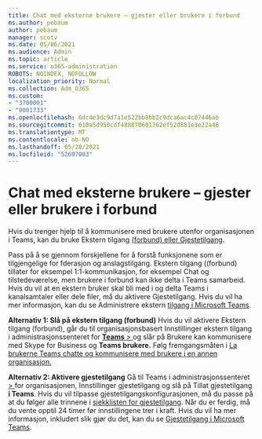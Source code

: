 ```yaml
---
title: Chat med eksterne brukere – gjester eller brukere i forbund
ms.author: pebaum
author: pebaum
manager: scotv
ms.date: 05/06/2021
ms.audience: Admin
ms.topic: article
ms.service: o365-administration
ROBOTS: NOINDEX, NOFOLLOW
localization_priority: Normal
ms.collection: Adm_O365
ms.custom:
- "3700001"
- "9001733"
ms.openlocfilehash: 6dc4e3dc9d7a1e522bb8bb2c9dca6ac4c07446ab
ms.sourcegitcommit: 610a5d950cdf488870601762ef52d881e3e22a48
ms.translationtype: MT
ms.contentlocale: nb-NO
ms.lasthandoff: 05/28/2021
ms.locfileid: "52697003"
---
```

# <a name="chat-with-external-users---guests-or-federated-users"></a>Chat med eksterne brukere – gjester eller brukere i forbund

Hvis du trenger hjelp til å kommunisere med brukere utenfor organisasjonen i Teams, kan du bruke Ekstern tilgang [(forbund) eller Gjestetilgang](/microsoftteams/manage-external-access#external-access-vs-guest-access).

Pass på å se gjennom forskjellene for å forstå funksjonene som er tilgjengelige for fderasjon og anslagstilgang. Ekstern tilgang ((forbund) tillater for eksempel 1:1-kommunikasjon, for eksempel Chat og tilstedeværelse, men brukere i forbund kan ikke delta i Teams samarbeid. Hvis du vil at en ekstern bruker skal bli med i og delta Teams i kanalsamtaler eller dele filer, må du aktivere Gjestetilgang. Hvis du vil ha mer informasjon, kan du se Administrere ekstern [tilgang i Microsoft Teams](/microsoftteams/manage-external-access#external-access-vs-guest-access).

**Alternativ 1: Slå på ekstern tilgang (forbund)** Hvis du vil aktivere Ekstern tilgang (forbund), går du til organisasjonsbasert Innstillinger ekstern tilgang i administrasjonssenteret for [ **Teams**  > ](https://admin.teams.microsoft.com/company-wide-settings/external-communications) og slår på Brukere kan kommunisere med Skype for Business og **Teams brukere.** Følg fremgangsmåten i [La brukerne Teams chatte og kommunisere med brukere i en annen organisasjon.](/microsoftteams/manage-external-access#let-your-teams-users-chat-and-communicate-with-users-in-another-organization)

**Alternativ 2: Aktivere gjestetilgang** Gå til Teams i administrasjonssenteret [   > ](https://admin.teams.microsoft.com/company-wide-settings/guest-configuration) for organisasjonen, Innstillinger gjestetilgang og slå på Tillat gjestetilgang **i Teams**. Hvis du vil tilpasse gjestetilgangskonfigurasjonen, må du passe på at du følger alle trinnene i [sjekklisten for gjestetilgang](/microsoftteams/guest-access-checklist). Når du er ferdig, må du vente opptil 24 timer før innstillingene trer i kraft. Hvis du vil ha mer informasjon, inkludert slik gjør du det, kan du se [Gjestetilgang i Microsoft Teams](/microsoftteams/guest-access).